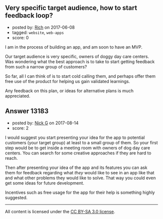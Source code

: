 ## Very specific target audience, how to start feedback loop?

- posted by: [Rich](https://stackexchange.com/users/380342/rich) on 2017-06-08
- tagged: `website`, `web-apps`
- score: 0

I am in the process of building an app, and am soon to have an MVP.

Our target audience is very specific, owners of doggy day care centers. Was wondering what the best approach is to take to start getting feedback from such a narrow group of customers?

So far, all I can think of is to start cold calling them, and perhaps offer them free use of the product for helping us gain validated learnings.

Any feedback on this plan, or ideas for alternative plans is much appreciated.


## Answer 13183

- posted by: [Nick G](https://stackexchange.com/users/4880883/nick-g) on 2017-08-14
- score: 2

I would suggest you start presenting your idea for the app to potential customers (your target group) at least to a small group of them. So your first step would be to get inside a meeting room with owners of dog day care centers. You can search for some creative approaches if they are hard to reach.

Then after presenting your idea of the app and its features you can ask them for feedback regarding what *they* would like to see in an app like that and what other problems they would like to solve. That way you could even get some ideas for future development.

Incentives such as free usage for the app for their help is something highly suggested.



---

All content is licensed under the [CC BY-SA 3.0 license](https://creativecommons.org/licenses/by-sa/3.0/).

